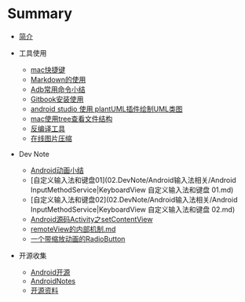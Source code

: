 # Summary

* [简介](README.md)
* 工具使用
    * [mac快捷键](01.tool/mac快捷键.md)
    * [Markdown的使用](01.tool/Markdown的使用.md)
    * [Adb常用命令小结](01.tool/Adb常用命令小结.md)
    * [Gitbook安装使用](01.tool/Gitbook安装使用.md)
    * [android studio 使用 plantUML插件绘制UML类图](01.tool/AS使用plantUML插件绘制UML类图.md)
    * [mac使用tree查看文件结构](01.tool/mac使用tree查看文件结构.md)
    * [反编译工具](01.tool/反编译.md)
    * [在线图片压缩](01.tool/图片压缩.md)
* Dev Note
    * [Android动画小结](02.DevNote/Android动画/Android动画小结.md)
    * [自定义输入法和键盘01](02.DevNote/Android输入法相关/Android InputMethodService|KeyboardView 自定义输入法和键盘 01.md)
    * [自定义输入法和键盘02](02.DevNote/Android输入法相关/Android InputMethodService|KeyboardView 自定义输入法和键盘 02.md)
    * [Android源码Activity之setContentView](02.DevNote/Android源码Activity之setContentView/Android源码Activity之setContentView.md)
    * [remoteView的内部机制.md](02.DevNote/remoteView简记/remoteView的内部机制.md)
    * [一个带缩放动画的RadioButton](02.DevNote/一个带缩放动画的RadioButton/README.md)
    
* 开源收集
	* [Android开源](03.OpenSource/Android开源.md)
	* [AndroidNotes](03.OpenSource/AndroidNotes.md)
	* [开源资料](03.OpenSource/开源资料.md)

